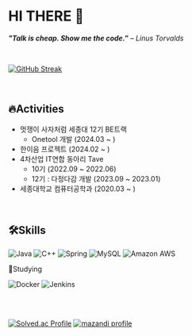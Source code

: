 # HI THERE 👋

***"Talk is cheap. Show me the code.”** – Linus Torvalds*

<br/>

[![GitHub Streak](https://streak-stats.demolab.com?user=mete0rfish&theme=tokyonight)](https://git.io/streak-stats)

<br/>

## 🔥Activities

- 멋쟁이 사자처럼 세종대 12기 BE트랙
  - Onetool 개발 (2024.03 ~ )
- 한이음 프로젝트 (2024.02 ~ )
- 4차산업 IT연합 동아리 Tave 
	- 10기 (2022.09 ~ 2022.06)
	- 12기 : 다정다감 개발 (2023.09 ~ 2023.01)
- 세종대학교 컴퓨터공학과 (2020.03 ~ )

<br/>

## 🛠Skills

![Java](https://img.shields.io/badge/java-%23ED8B00.svg?style=for-the-badge&logo=openjdk&logoColor=white)
![C++](https://img.shields.io/badge/c++-%2300599C.svg?style=for-the-badge&logo=c%2B%2B&logoColor=white)
![Spring](https://img.shields.io/badge/spring-%236DB33F.svg?style=for-the-badge&logo=spring&logoColor=white)
![MySQL](https://img.shields.io/badge/mysql-4479A1.svg?style=for-the-badge&logo=mysql&logoColor=white)
![Amazon AWS](https://img.shields.io/badge/AWS-%23FF9900.svg?style=for-the-badge&logo=amazon-aws&logoColor=white)



🎯Studying <br/>

![Docker](https://img.shields.io/badge/docker-%230db7ed.svg?style=for-the-badge&logo=docker&logoColor=white)
![Jenkins](https://img.shields.io/badge/jenkins-%232C5263.svg?style=for-the-badge&logo=jenkins&logoColor=white)


<br/>
  
[website]: http://meteorfish.blog/

<br/>

[![Solved.ac Profile](http://mazassumnida.wtf/api/generate_badge?boj=sungwon326)](https://solved.ac/sungwon326)
[![mazandi profile](http://mazandi.herokuapp.com/api?handle=sungwon326&theme=dark)](https://www.acmicpc.net/user/sungwon326)

